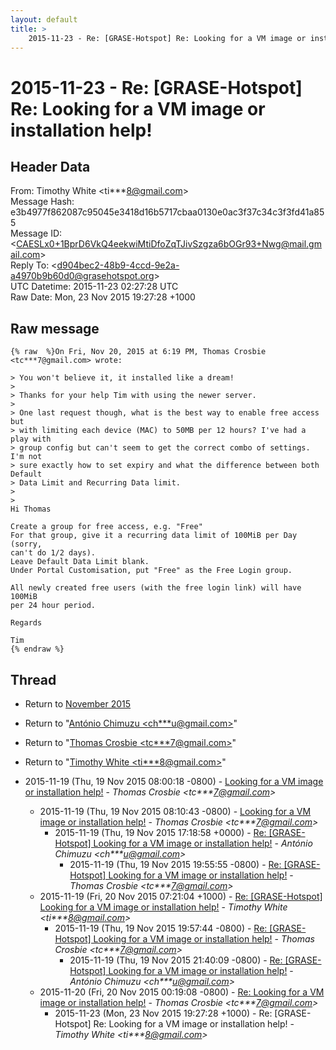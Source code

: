 ```yaml
---
layout: default
title: >
    2015-11-23 - Re: [GRASE-Hotspot] Re: Looking for a VM image or installation help!
---
```


# 2015-11-23 - Re: [GRASE-Hotspot] Re: Looking for a VM image or installation help!

## Header Data

From: Timothy White \<ti***8@gmail.com\><br>
Message Hash: e3b4977f862087c95045e3418d16b5717cbaa0130e0ac3f37c34c3f3fd41a855<br>
Message ID: \<CAESLx0+1BprD6VkQ4eekwiMtiDfoZqTJivSzgza6bOGr93+Nwg@mail.gmail.com\><br>
Reply To: \<d904bec2-48b9-4ccd-9e2a-a4970b9b60d0@grasehotspot.org\><br>
UTC Datetime: 2015-11-23 02:27:28 UTC<br>
Raw Date: Mon, 23 Nov 2015 19:27:28 +1000<br>

## Raw message

```
{% raw  %}On Fri, Nov 20, 2015 at 6:19 PM, Thomas Crosbie <tc***7@gmail.com> wrote:

> You won't believe it, it installed like a dream!
>
> Thanks for your help Tim with using the newer server.
>
> One last request though, what is the best way to enable free access but
> with limiting each device (MAC) to 50MB per 12 hours? I've had a play with
> group config but can't seem to get the correct combo of settings. I'm not
> sure exactly how to set expiry and what the difference between both Default
> Data Limit and Recurring Data limit.
>
>
Hi Thomas

Create a group for free access, e.g. "Free"
For that group, give it a recurring data limit of 100MiB per Day (sorry,
can't do 1/2 days).
Leave Default Data Limit blank.
Under Portal Customisation, put "Free" as the Free Login group.

All newly created free users (with the free login link) will have 100MiB
per 24 hour period.

Regards

Tim
{% endraw %}
```

## Thread

+ Return to [November 2015](/archive/2015/11)

+ Return to "[António Chimuzu <ch***u<span>@</span>gmail.com>](/authors/ch___u_at_gmail_com)"
+ Return to "[Thomas Crosbie <tc***7<span>@</span>gmail.com>](/authors/tc___7_at_gmail_com)"
+ Return to "[Timothy White <ti***8<span>@</span>gmail.com>](/authors/ti___8_at_gmail_com)"

+ 2015-11-19 (Thu, 19 Nov 2015 08:00:18 -0800) - [Looking for a VM image or installation help!](/archive/2015/11/6070a1f61d569ec4382078660c28050635bdbbb88d363ce9d46c39a119572c6c) - _Thomas Crosbie \<tc***7@gmail.com\>_
  + 2015-11-19 (Thu, 19 Nov 2015 08:10:43 -0800) - [Looking for a VM image or installation help!](/archive/2015/11/d3a5d6622abe9e7c2cb4b7dac04f8da77102ec5ddfc213048d4ffc8fc120d1f6) - _Thomas Crosbie \<tc***7@gmail.com\>_
    + 2015-11-19 (Thu, 19 Nov 2015 17:18:58 +0000) - [Re: [GRASE-Hotspot] Looking for a VM image or installation help!](/archive/2015/11/597d832b641a374eec99c422e1594d7d553cd5acab59d0812ea11ce9f428b828) - _António Chimuzu \<ch***u@gmail.com\>_
      + 2015-11-19 (Thu, 19 Nov 2015 19:55:55 -0800) - [Re: [GRASE-Hotspot] Looking for a VM image or installation help!](/archive/2015/11/0e35b3309f0837c4bfde0fd7c11e14fac2d7f78a28c26eafe4cda7884031e162) - _Thomas Crosbie \<tc***7@gmail.com\>_
  + 2015-11-19 (Fri, 20 Nov 2015 07:21:04 +1000) - [Re: [GRASE-Hotspot] Looking for a VM image or installation help!](/archive/2015/11/a07de316154d5dccb909b3aa8deda80678daccb9e61167f19211846bd73bb32a) - _Timothy White \<ti***8@gmail.com\>_
    + 2015-11-19 (Thu, 19 Nov 2015 19:57:44 -0800) - [Re: [GRASE-Hotspot] Looking for a VM image or installation help!](/archive/2015/11/87930d8ce678561ed658d77c3de2ed694f25b88f3d88ca90c835485278232579) - _Thomas Crosbie \<tc***7@gmail.com\>_
      + 2015-11-19 (Thu, 19 Nov 2015 21:40:09 -0800) - [Re: [GRASE-Hotspot] Looking for a VM image or installation help!](/archive/2015/11/8ce482de9c7a4d6870532829850abaa9bf9842e34ff63a0c79939364e28c8f82) - _António Chimuzu \<ch***u@gmail.com\>_
  + 2015-11-20 (Fri, 20 Nov 2015 00:19:08 -0800) - [Re: Looking for a VM image or installation help!](/archive/2015/11/80e883dc49a71de32a203e7f8fa254dee0bdb2156a194ad095d085d86dcc57f2) - _Thomas Crosbie \<tc***7@gmail.com\>_
    + 2015-11-23 (Mon, 23 Nov 2015 19:27:28 +1000) - Re: [GRASE-Hotspot] Re: Looking for a VM image or installation help! - _Timothy White \<ti***8@gmail.com\>_

